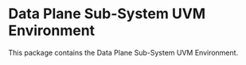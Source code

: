 #  Data Plane Sub-System UVM Environment
This package contains the  Data Plane Sub-System UVM Environment.
